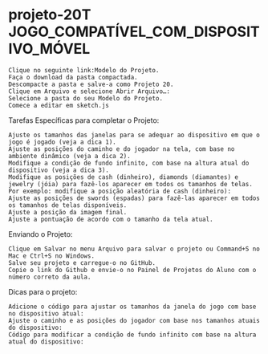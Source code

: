 # projeto-20T  JOGO_COMPATÍVEL_COM_DISPOSITIVO_MÓVEL


    Clique no seguinte link:Modelo do Projeto.
    Faça o download da pasta compactada.
    Descompacte a pasta e salve-a como Projeto 20.
    Clique em Arquivo e selecione Abrir Arquivo…:
    Selecione a pasta do seu Modelo do Projeto.
    Comece a editar em sketch.js

Tarefas Específicas para completar o Projeto:

    Ajuste os tamanhos das janelas para se adequar ao dispositivo em que o jogo é jogado (veja a dica 1).
    Ajuste as posições do caminho e do jogador na tela, com base no ambiente dinâmico (veja a dica 2).
    Modifique a condição de fundo infinito, com base na altura atual do dispositivo (veja a dica 3).
    Modifique as posições de cash (dinheiro), diamonds (diamantes) e jewelry (jóia) para fazê-los aparecer em todos os tamanhos de telas.
    Por exemplo: modifique a posição aleatória de cash (dinheiro):
    Ajuste as posições de swords (espadas) para fazê-las aparecer em todos os tamanhos de telas disponíveis.
    Ajuste a posição da imagem final.
    Ajuste a pontuação de acordo com o tamanho da tela atual.

Enviando o Projeto:

    Clique em Salvar no menu Arquivo para salvar o projeto ou Command+S no Mac e Ctrl+S no Windows.
    Salve seu projeto e carregue-o no GitHub.
    Copie o link do Github e envie-o no Painel de Projetos do Aluno com o número correto da aula.

Dicas para o projeto:

    Adicione o código para ajustar os tamanhos da janela do jogo com base no dispositivo atual:
    Ajuste o caminho e as posições do jogador com base nos tamanhos atuais do dispositivo:
    Código para modificar a condição de fundo infinito com base na altura atual do dispositivo:


